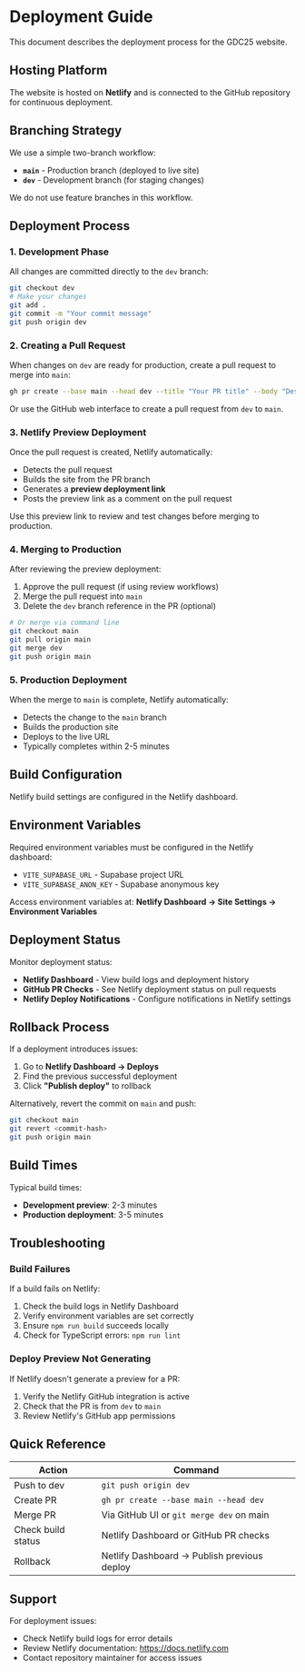 # Deployment Guide

This document describes the deployment process for the GDC25 website.

## Hosting Platform

The website is hosted on **Netlify** and is connected to the GitHub repository for continuous deployment.

## Branching Strategy

We use a simple two-branch workflow:

- **`main`** - Production branch (deployed to live site)
- **`dev`** - Development branch (for staging changes)

We do not use feature branches in this workflow.

## Deployment Process

### 1. Development Phase

All changes are committed directly to the `dev` branch:

```bash
git checkout dev
# Make your changes
git add .
git commit -m "Your commit message"
git push origin dev
```

### 2. Creating a Pull Request

When changes on `dev` are ready for production, create a pull request to merge into `main`:

```bash
gh pr create --base main --head dev --title "Your PR title" --body "Description of changes"
```

Or use the GitHub web interface to create a pull request from `dev` to `main`.

### 3. Netlify Preview Deployment

Once the pull request is created, Netlify automatically:

- Detects the pull request
- Builds the site from the PR branch
- Generates a **preview deployment link**
- Posts the preview link as a comment on the pull request

Use this preview link to review and test changes before merging to production.

### 4. Merging to Production

After reviewing the preview deployment:

1. Approve the pull request (if using review workflows)
2. Merge the pull request into `main`
3. Delete the `dev` branch reference in the PR (optional)

```bash
# Or merge via command line
git checkout main
git pull origin main
git merge dev
git push origin main
```

### 5. Production Deployment

When the merge to `main` is complete, Netlify automatically:

- Detects the change to the `main` branch
- Builds the production site
- Deploys to the live URL
- Typically completes within 2-5 minutes

## Build Configuration

Netlify build settings are configured in the Netlify dashboard.

## Environment Variables

Required environment variables must be configured in the Netlify dashboard:

- `VITE_SUPABASE_URL` - Supabase project URL
- `VITE_SUPABASE_ANON_KEY` - Supabase anonymous key

Access environment variables at: **Netlify Dashboard → Site Settings → Environment Variables**

## Deployment Status

Monitor deployment status:

- **Netlify Dashboard** - View build logs and deployment history
- **GitHub PR Checks** - See Netlify deployment status on pull requests
- **Netlify Deploy Notifications** - Configure notifications in Netlify settings

## Rollback Process

If a deployment introduces issues:

1. Go to **Netlify Dashboard → Deploys**
2. Find the previous successful deployment
3. Click **"Publish deploy"** to rollback

Alternatively, revert the commit on `main` and push:

```bash
git checkout main
git revert <commit-hash>
git push origin main
```

## Build Times

Typical build times:
- **Development preview**: 2-3 minutes
- **Production deployment**: 3-5 minutes

## Troubleshooting

### Build Failures

If a build fails on Netlify:

1. Check the build logs in Netlify Dashboard
2. Verify environment variables are set correctly
3. Ensure `npm run build` succeeds locally
4. Check for TypeScript errors: `npm run lint`

### Deploy Preview Not Generating

If Netlify doesn't generate a preview for a PR:

1. Verify the Netlify GitHub integration is active
2. Check that the PR is from `dev` to `main`
3. Review Netlify's GitHub app permissions

## Quick Reference

| Action | Command |
|--------|---------|
| Push to dev | `git push origin dev` |
| Create PR | `gh pr create --base main --head dev` |
| Merge PR | Via GitHub UI or `git merge dev` on main |
| Check build status | Netlify Dashboard or GitHub PR checks |
| Rollback | Netlify Dashboard → Publish previous deploy |

## Support

For deployment issues:
- Check Netlify build logs for error details
- Review Netlify documentation: https://docs.netlify.com
- Contact repository maintainer for access issues

